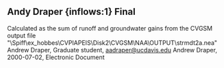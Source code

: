 ## Andy Draper {inflows:1} Final
Calculated as the sum of runoff and groundwater gains from the CVGSM output file "\Spiff\ex_hobbes\CVPIAPEIS\Disk2\CVGSM\NAA\OUTPUT\strmdt2a.nea"
Andrew Draper, Graduate student, aadraper@ucdavis.edu
Andrew Draper, 2000-07-02, Electronic Document
